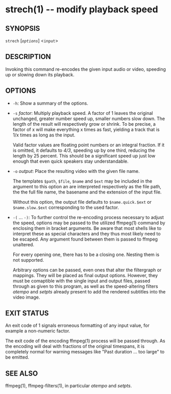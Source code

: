 # strech(1) -- modify playback speed

## SYNOPSIS

`strech` [_`options`_] <`input`>


## DESCRIPTION

Invoking this command re-encodes the given input audio or video, speeding up or slowing down its playback.


## OPTIONS

  - `-h`:
    Show a summary of the options.

  - `-s` _factor_:
    Multiply playback speed. A factor of 1 leaves the original unchanged, greater number speed up, smaller numbers slow down. The length of the result will respectively grow or shrink. To be precise, a factor of x will make everything x times as fast, yielding a track that is 1/x times as long as the input.

    Valid factor values are floating point numbers or an integral fraction. If it is omitted, it defaults to *4/3*, speeding up by one third, reducing the length by 25 percent. This should be a significant speed up just low enough that even quick speakers stay understandable.

  - `-o` _output_:
    Place the resulting video with the given file name.

    The templates `$path`, `$file`, `$name` and `$ext` may be included in the argument to this option an are interpreted respectively as the file path, the the full file name, the basename and the extension of the input file.

    Without this option, the output file defaults to `$name.quick.$ext` or `$name.slow.$ext` corresponding to the used factor.

  - `-(` ... `-)`:
    To further control the re-encoding process necessary to adjust the speed, options may be passed to the utilized ffmpeg(1) command by enclosing them in bracket arguments. Be aware that most shells like to interpret these as special characters and they thus most likely need to be escaped. Any argument found between them is passed to ffmpeg unaltered.

    For every opening one, there has to be a closing one. Nesting them is not supported.

    Arbitrary options can be passed, even ones that alter the filtergraph or mappings. They will be placed as final output options. However, they must be comaptible with the single input and output files, passed through as given to this program, as well as the speed-altering filters _atempo_ and _setpts_ already present to add the rendered subtitles into the video image.


## EXIT STATUS

An exit code of 1 signals erroneous formatting of any input value, for example a non-numeric factor.

The exit code of the encoding ffmpeg(1) process will be passed through. As the encoding will deal with fractions of the original timespans, it is completely normal for warning messages like "Past duration ... too large" to be emitted.


## SEE ALSO

ffmpeg(1), ffmpeg-filters(1), in particular _atempo_ and _setpts_.
